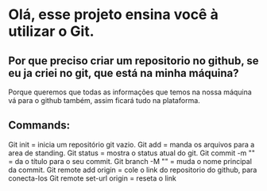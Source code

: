 # Olá, esse projeto ensina você à utilizar o Git.

## Por que preciso criar um repositorio no github, se eu ja criei no git, que está na minha máquina?

Porque queremos que todas as informações que temos na nossa máquina vá para o github também, assim ficará tudo na plataforma.

## Commands:

Git init = inicia um repositório git vazio. 
Git add = manda os arquivos para a area de standing.
Git status = mostra o status atual do git.
Git commit -m "" = da o título para o seu commit.
Git branch -M "" = muda o nome principal da commit.
Git remote add origin = cole o link do repositorio do github, para conecta-los
Git remote set-url origin = reseta o link
  
